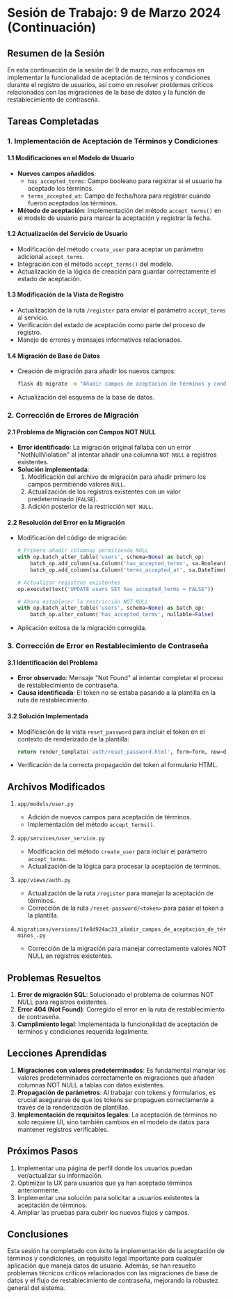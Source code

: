# Sesión de Trabajo: 9 de Marzo 2024 (Continuación)

## Resumen de la Sesión

En esta continuación de la sesión del 9 de marzo, nos enfocamos en implementar la funcionalidad de aceptación de términos y condiciones durante el registro de usuarios, así como en resolver problemas críticos relacionados con las migraciones de la base de datos y la función de restablecimiento de contraseña.

## Tareas Completadas

### 1. Implementación de Aceptación de Términos y Condiciones

#### 1.1 Modificaciones en el Modelo de Usuario
- **Nuevos campos añadidos**:
  - `has_accepted_terms`: Campo booleano para registrar si el usuario ha aceptado los términos.
  - `terms_accepted_at`: Campo de fecha/hora para registrar cuándo fueron aceptados los términos.
- **Método de aceptación**: Implementación del método `accept_terms()` en el modelo de usuario para marcar la aceptación y registrar la fecha.

#### 1.2 Actualización del Servicio de Usuario
- Modificación del método `create_user` para aceptar un parámetro adicional `accept_terms`.
- Integración con el método `accept_terms()` del modelo.
- Actualización de la lógica de creación para guardar correctamente el estado de aceptación.

#### 1.3 Modificación de la Vista de Registro
- Actualización de la ruta `/register` para enviar el parámetro `accept_terms` al servicio.
- Verificación del estado de aceptación como parte del proceso de registro.
- Manejo de errores y mensajes informativos relacionados.

#### 1.4 Migración de Base de Datos
- Creación de migración para añadir los nuevos campos:
  ```bash
  flask db migrate -m "Añadir campos de aceptación de términos y condiciones"
  ```
- Actualización del esquema de la base de datos.

### 2. Corrección de Errores de Migración

#### 2.1 Problema de Migración con Campos NOT NULL
- **Error identificado**: La migración original fallaba con un error "NotNullViolation" al intentar añadir una columna `NOT NULL` a registros existentes.
- **Solución implementada**: 
  1. Modificación del archivo de migración para añadir primero los campos permitiendo valores `NULL`.
  2. Actualización de los registros existentes con un valor predeterminado (`FALSE`).
  3. Adición posterior de la restricción `NOT NULL`.

#### 2.2 Resolución del Error en la Migración
- Modificación del código de migración:
  ```python
  # Primero añadir columnas permitiendo NULL
  with op.batch_alter_table('users', schema=None) as batch_op:
      batch_op.add_column(sa.Column('has_accepted_terms', sa.Boolean(), nullable=True))
      batch_op.add_column(sa.Column('terms_accepted_at', sa.DateTime(), nullable=True))
  
  # Actualizar registros existentes
  op.execute(text("UPDATE users SET has_accepted_terms = FALSE"))
  
  # Ahora establecer la restricción NOT NULL
  with op.batch_alter_table('users', schema=None) as batch_op:
      batch_op.alter_column('has_accepted_terms', nullable=False)
  ```
- Aplicación exitosa de la migración corregida.

### 3. Corrección de Error en Restablecimiento de Contraseña

#### 3.1 Identificación del Problema
- **Error observado**: Mensaje "Not Found" al intentar completar el proceso de restablecimiento de contraseña.
- **Causa identificada**: El token no se estaba pasando a la plantilla en la ruta de restablecimiento.

#### 3.2 Solución Implementada
- Modificación de la vista `reset_password` para incluir el token en el contexto de renderizado de la plantilla:
  ```python
  return render_template('auth/reset_password.html', form=form, now=datetime.now(), token=token)
  ```
- Verificación de la correcta propagación del token al formulario HTML.

## Archivos Modificados

1. `app/models/user.py`
   - Adición de nuevos campos para aceptación de términos.
   - Implementación del método `accept_terms()`.

2. `app/services/user_service.py`
   - Modificación del método `create_user` para incluir el parámetro `accept_terms`.
   - Actualización de la lógica para procesar la aceptación de términos.

3. `app/views/auth.py`
   - Actualización de la ruta `/register` para manejar la aceptación de términos.
   - Corrección de la ruta `/reset-password/<token>` para pasar el token a la plantilla.

4. `migrations/versions/1fe8d924ac33_añadir_campos_de_aceptación_de_términos_.py`
   - Corrección de la migración para manejar correctamente valores NOT NULL en registros existentes.

## Problemas Resueltos

1. **Error de migración SQL**: Solucionado el problema de columnas NOT NULL para registros existentes.
2. **Error 404 (Not Found)**: Corregido el error en la ruta de restablecimiento de contraseña.
3. **Cumplimiento legal**: Implementada la funcionalidad de aceptación de términos y condiciones requerida legalmente.

## Lecciones Aprendidas

1. **Migraciones con valores predeterminados**: Es fundamental manejar los valores predeterminados correctamente en migraciones que añaden columnas NOT NULL a tablas con datos existentes.
2. **Propagación de parámetros**: Al trabajar con tokens y formularios, es crucial asegurarse de que los tokens se propaguen correctamente a través de la renderización de plantillas.
3. **Implementación de requisitos legales**: La aceptación de términos no solo requiere UI, sino también cambios en el modelo de datos para mantener registros verificables.

## Próximos Pasos

1. Implementar una página de perfil donde los usuarios puedan ver/actualizar su información.
2. Optimizar la UX para usuarios que ya han aceptado términos anteriormente.
3. Implementar una solución para solicitar a usuarios existentes la aceptación de términos.
4. Ampliar las pruebas para cubrir los nuevos flujos y campos.

## Conclusiones

Esta sesión ha completado con éxito la implementación de la aceptación de términos y condiciones, un requisito legal importante para cualquier aplicación que maneja datos de usuario. Además, se han resuelto problemas técnicos críticos relacionados con las migraciones de base de datos y el flujo de restablecimiento de contraseña, mejorando la robustez general del sistema. 